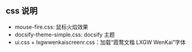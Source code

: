 ## css 说明
- mouse-fire.css: 鼠标火焰效果
- docsify-theme-simple.css: docsify 主题
- ui.css + lxgwwenkaiscreenr.css：加载“霞鹜文楷 LXGW WenKai”字体
